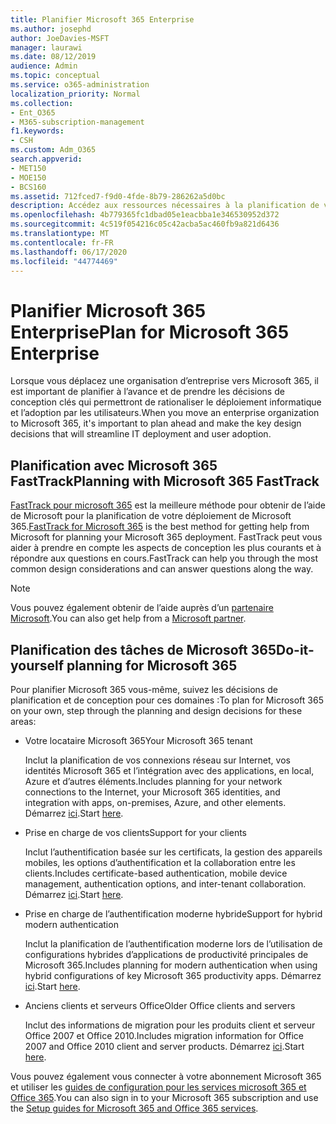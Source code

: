 ```yaml
---
title: Planifier Microsoft 365 Enterprise
ms.author: josephd
author: JoeDavies-MSFT
manager: laurawi
ms.date: 08/12/2019
audience: Admin
ms.topic: conceptual
ms.service: o365-administration
localization_priority: Normal
ms.collection:
- Ent_O365
- M365-subscription-management
f1.keywords:
- CSH
ms.custom: Adm_O365
search.appverid:
- MET150
- MOE150
- BCS160
ms.assetid: 712fced7-f9d0-4fde-8b79-286262a5d0bc
description: Accédez aux ressources nécessaires à la planification de votre déploiement Microsoft 365 Enterprise.
ms.openlocfilehash: 4b779365fc1dbad05e1eacbba1e346530952d372
ms.sourcegitcommit: 4c519f054216c05c42acba5ac460fb9a821d6436
ms.translationtype: MT
ms.contentlocale: fr-FR
ms.lasthandoff: 06/17/2020
ms.locfileid: "44774469"
---
```

# <a name="plan-for-microsoft-365-enterprise"></a><span data-ttu-id="e5e28-103">Planifier Microsoft 365 Enterprise</span><span class="sxs-lookup"><span data-stu-id="e5e28-103">Plan for Microsoft 365 Enterprise</span></span>

<span data-ttu-id="e5e28-104">Lorsque vous déplacez une organisation d’entreprise vers Microsoft 365, il est important de planifier à l’avance et de prendre les décisions de conception clés qui permettront de rationaliser le déploiement informatique et l’adoption par les utilisateurs.</span><span class="sxs-lookup"><span data-stu-id="e5e28-104">When you move an enterprise organization to Microsoft 365, it's important to plan ahead and make the key design decisions that will streamline IT deployment and user adoption.</span></span> 

## <a name="planning-with-microsoft-365-fasttrack"></a><span data-ttu-id="e5e28-105">Planification avec Microsoft 365 FastTrack</span><span class="sxs-lookup"><span data-stu-id="e5e28-105">Planning with Microsoft 365 FastTrack</span></span>

<span data-ttu-id="e5e28-106">[FastTrack pour microsoft 365](https://www.microsoft.com/fasttrack/microsoft-365) est la meilleure méthode pour obtenir de l’aide de Microsoft pour la planification de votre déploiement de Microsoft 365.</span><span class="sxs-lookup"><span data-stu-id="e5e28-106">[FastTrack for Microsoft 365](https://www.microsoft.com/fasttrack/microsoft-365) is the best method for getting help from Microsoft for planning your Microsoft 365 deployment.</span></span> <span data-ttu-id="e5e28-107">FastTrack peut vous aider à prendre en compte les aspects de conception les plus courants et à répondre aux questions en cours.</span><span class="sxs-lookup"><span data-stu-id="e5e28-107">FastTrack can help you through the most common design considerations and can answer questions along the way.</span></span> 

>[!Note]
><span data-ttu-id="e5e28-108">Vous pouvez également obtenir de l’aide auprès d’un [partenaire Microsoft](https://www.microsoft.com/solution-providers/home).</span><span class="sxs-lookup"><span data-stu-id="e5e28-108">You can also get help from a [Microsoft partner](https://www.microsoft.com/solution-providers/home).</span></span>
>

## <a name="do-it-yourself-planning-for-microsoft-365"></a><span data-ttu-id="e5e28-109">Planification des tâches de Microsoft 365</span><span class="sxs-lookup"><span data-stu-id="e5e28-109">Do-it-yourself planning for Microsoft 365</span></span>

<span data-ttu-id="e5e28-110">Pour planifier Microsoft 365 vous-même, suivez les décisions de planification et de conception pour ces domaines :</span><span class="sxs-lookup"><span data-stu-id="e5e28-110">To plan for Microsoft 365 on your own, step through the planning and design decisions for these areas:</span></span>

- <span data-ttu-id="e5e28-111">Votre locataire Microsoft 365</span><span class="sxs-lookup"><span data-stu-id="e5e28-111">Your Microsoft 365 tenant</span></span>

  <span data-ttu-id="e5e28-112">Inclut la planification de vos connexions réseau sur Internet, vos identités Microsoft 365 et l’intégration avec des applications, en local, Azure et d’autres éléments.</span><span class="sxs-lookup"><span data-stu-id="e5e28-112">Includes planning for your network connections to the Internet, your Microsoft 365 identities, and integration with apps, on-premises, Azure, and other elements.</span></span> <span data-ttu-id="e5e28-113">Démarrez [ici](subscriptions-licenses-accounts-and-tenants-for-microsoft-cloud-offerings.md).</span><span class="sxs-lookup"><span data-stu-id="e5e28-113">Start [here](subscriptions-licenses-accounts-and-tenants-for-microsoft-cloud-offerings.md).</span></span>

- <span data-ttu-id="e5e28-114">Prise en charge de vos clients</span><span class="sxs-lookup"><span data-stu-id="e5e28-114">Support for your clients</span></span>

  <span data-ttu-id="e5e28-115">Inclut l’authentification basée sur les certificats, la gestion des appareils mobiles, les options d’authentification et la collaboration entre les clients.</span><span class="sxs-lookup"><span data-stu-id="e5e28-115">Includes certificate-based authentication, mobile device management, authentication options, and inter-tenant collaboration.</span></span> <span data-ttu-id="e5e28-116">Démarrez [ici](office-365-client-support-certificate-based-authentication.md).</span><span class="sxs-lookup"><span data-stu-id="e5e28-116">Start [here](office-365-client-support-certificate-based-authentication.md).</span></span>

- <span data-ttu-id="e5e28-117">Prise en charge de l’authentification moderne hybride</span><span class="sxs-lookup"><span data-stu-id="e5e28-117">Support for hybrid modern authentication</span></span>

  <span data-ttu-id="e5e28-118">Inclut la planification de l’authentification moderne lors de l’utilisation de configurations hybrides d’applications de productivité principales de Microsoft 365.</span><span class="sxs-lookup"><span data-stu-id="e5e28-118">Includes planning for modern authentication when using hybrid configurations of key Microsoft 365 productivity apps.</span></span> <span data-ttu-id="e5e28-119">Démarrez [ici](hybrid-modern-auth-overview.md).</span><span class="sxs-lookup"><span data-stu-id="e5e28-119">Start [here](hybrid-modern-auth-overview.md).</span></span>

- <span data-ttu-id="e5e28-120">Anciens clients et serveurs Office</span><span class="sxs-lookup"><span data-stu-id="e5e28-120">Older Office clients and servers</span></span>

  <span data-ttu-id="e5e28-121">Inclut des informations de migration pour les produits client et serveur Office 2007 et Office 2010.</span><span class="sxs-lookup"><span data-stu-id="e5e28-121">Includes migration information for Office 2007 and Office 2010 client and server products.</span></span> <span data-ttu-id="e5e28-122">Démarrez [ici](plan-upgrade-previous-versions-office.md).</span><span class="sxs-lookup"><span data-stu-id="e5e28-122">Start [here](plan-upgrade-previous-versions-office.md).</span></span>

<span data-ttu-id="e5e28-123">Vous pouvez également vous connecter à votre abonnement Microsoft 365 et utiliser les [guides de configuration pour les services microsoft 365 et Office 365](setup-guides-for-office-365.md).</span><span class="sxs-lookup"><span data-stu-id="e5e28-123">You can also sign in to your Microsoft 365 subscription and use the [Setup guides for Microsoft 365 and Office 365 services](setup-guides-for-office-365.md).</span></span>
